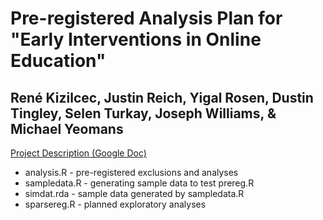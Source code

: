 # Pre-registered Analysis Plan for "Early Interventions in Online Education"

## René Kizilcec, Justin Reich, Yigal Rosen, Dustin Tingley, Selen Turkay, Joseph Williams, & Michael Yeomans

<a href="https://docs.google.com/document/d/1Y2kY_utfNK2DliubONBO3yiwhWI0dPvYrxmUoHDr2b0/edit?usp=sharing">Project Description (Google Doc)</a>

* analysis.R - pre-registered exclusions and analyses
* sampledata.R - generating sample data to test prereg.R
* simdat.rda - sample data generated by sampledata.R
* sparsereg.R - planned exploratory analyses
